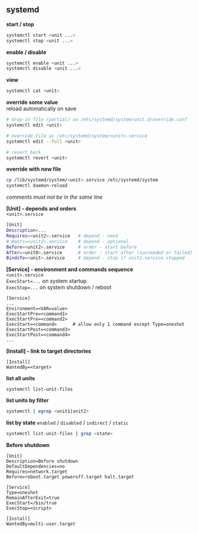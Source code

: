 systemd
---

**start / stop**
```sh
systemctl start <unit ...>
systemctl stop <unit ...>
```

**enable / disable**
```sh
systemctl enable <unit ...>
systemctl disable <unit ...>
```

**view**
```sh
systemctl cat <unit>
```

**override some value**  
reload automatically on save
```sh
# drop-in file (partial) as /etc/systemd/system/unit.d/override.conf
systemctl edit <unit>

# override file as /etc/systemd/system/<unit>.service
systemctl edit --full <unit>

# revert back
systemctl revert <unit>
```

**override with new file**
```sh
cp /lib/systemd/system/<unit>.service /etc/systemd/system
systemctl daemon-reload
```

_comments must not be in the same line_  

**[Unit] - depends and orders**  
`<unit>.service`  
```sh
[Unit]
Description=...
Requires=<unit2>.service   # depend - need
# Wants=<unit2>.service    # depend - optional
Before=<unit2>.service     # order - start before
After=<unit0>.service      # order - start after (succeeded or failed)
BindsTo=<unit>.service     # depend - stop if unit2.service stopped
```
**[Service] - environment and commands sequence**  
`<unit>.service`  
`ExecStart=...` on system startup  
`ExecStop=...` on system shutdown / reboot  
```
[Service]
...
Environment=<VAR=value>
ExecStartPre=<command1>
ExecStartPre=<command2>
ExecStart=<command>      # allow only 1 command except Type=oneshot
ExecStartPost=<command3>
ExecStartPost=<command4>
...
```
**[Install] - link to target directories**
```
[Install]
WantedBy=<target>
```

**list all units**
```
systemctl list-unit-files
```

**list units by filter**  
```sh
systemctl | egrep <unit1|unit2>
```

**list by state** `enabled` / `disabled` / `indirect` / `static`  
```sh
systemctl list-unit-files | grep <state>
```

**Before shutdown**
```
[Unit]
Description=Before shutdown
DefaultDependencies=no
Requires=network.target
Before=reboot.target poweroff.target halt.target

[Service]
Type=oneshot
RemainAfterExit=true
ExecStart=/bin/true
ExecStop=<script>

[Install]
WantedBy=multi-user.target
```

